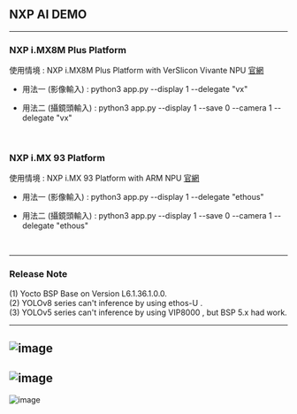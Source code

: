 
## NXP AI DEMO

---


### NXP i.MX8M Plus Platform

使用情境 : NXP i.MX8M Plus Platform with VerSlicon Vivante NPU [官網](https://www.verisilicon.com/en/IPPortfolio/VivanteNPUIP)

* 用法一 (影像輸入) : python3 app.py --display 1 --delegate "vx"

* 用法二 (攝鏡頭輸入)  : python3 app.py --display 1 --save 0 --camera 1 --delegate "vx"

</br>

### NXP i.MX 93 Platform

使用情境 : NXP i.MX 93 Platform with ARM NPU [官網](https://www.arm.com/zh-TW/products/silicon-ip-cpu/ethos/ethos-u65)

* 用法一 (影像輸入) : python3 app.py --display 1 --delegate "ethous"

* 用法二 (攝鏡頭輸入)  : python3 app.py --display 1 --save 0 --camera 1 --delegate "ethous"

</br>

-----------------------------------------------------------------------------------------------------------------------------------------------------------

### Release Note
(1) Yocto BSP Base on Version L6.1.36.1.0.0. </br>
(2) YOLOv8 series can't inference by using ethos-U . </br>
(3) YOLOv5 series can't inference by using VIP8000 , but BSP 5.x had work. </br>

-----------------------------------------------------------------------------------------------------------------------------------------------------------

![image](https://github.com/weilly0912/Python-TensorflowLite-DEMO/blob/v7.0/OP-Killer%20%E6%B7%B1%E5%BA%A6%E5%AD%B8%E7%BF%92%E6%87%89%E7%94%A8%E7%A4%BA%E6%84%8F%E5%9C%96.png)
-----------------------------------------------------------------------------------------------------------------------------------------------------------
![image](https://github.com/weilly0912/Python-TensorflowLite-DEMO/blob/v7.0/OP-Killer%20%E6%B7%B1%E5%BA%A6%E5%AD%B8%E7%BF%92-%E6%9B%B4%E5%A4%9A%E5%AF%A6%E9%9A%9B%E6%87%89%E7%94%A8%E7%A4%BA%E6%84%8F%E5%9C%96.png)
-----------------------------------------------------------------------------------------------------------------------------------------------------------
![image](https://github.com/weilly0912/Python-TensorflowLite-DEMO/blob/v7.0/OP-Killer%20%E6%B7%B1%E5%BA%A6%E5%AD%B8%E7%BF%92-%E6%9B%B4%E5%A4%9A%E5%AF%A6%E9%9A%9B%E6%87%89%E7%94%A8%E6%95%B8%E6%93%9A%E8%A1%A8.png)
